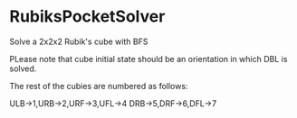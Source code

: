 RubiksPocketSolver
==================

Solve a 2x2x2 Rubik's cube with BFS

PLease note that cube initial state should be an orientation
in which DBL is solved.

The rest of the cubies are numbered as follows:


ULB->1,URB->2,URF->3,UFL->4
DRB->5,DRF->6,DFL->7
